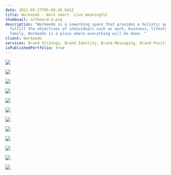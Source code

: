 ```yaml
---
date: 2021-05-27T05:09:45.641Z
title: Workeedo - Work smart. Live meaningful
thumbnail: artboard-4.png
description: "Workeedo is a coworking space that provides a holistic approach to
  fulfill the objectives of individuals such as work, business, lifestyle, and
  family. Workeedo is a place where everything will be done. "
client: Workeedo
services: Brand Strategy, Brand Identity, Brand Messaging, Brand Positioning
isPublishedPortfolio: true
---
```

![](artboard-1.png)

![](business-card.jpg)

![](artboard-3.png)

![](artboard-5.png)

![](artboard-6.png)

![](artboard-12.png)

![](artboard-13.png)

![](artboard-7.png)

![](artboard-8.png)

![](artboard-9.png)

![](artboard-10.png)

![](artboard-11.png)